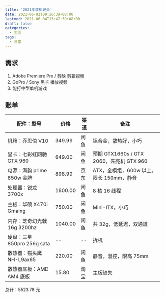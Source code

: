 ```yaml
---
title: '2021年装机记录'
date: 2021-06-02T09:26:39+08:00
lastmod: 2021-06-04T13:47:39+08:00
draft: false
categories:
  - 生活
tags:
  - 日常
---
```


<!--more-->

## 需求

1. Adobe Premiere Pro / 剪映 剪辑视频
2. GoPro / Sony 黑卡 播放视频
3. 能打中型单机游戏

## 账单

| 配件：型号                  | 价格    | 渠道 | 备注                                     |
| --------------------------- | ------- | ---- | ---------------------------------------- |
| 机箱：乔思伯 V10            | 349.99  | 闲鱼 | 铝合金，散热好，小巧                     |
| 显卡：七彩虹网驰 GTX 960    | 649.00  | 闲鱼 | 预期 GTX1660s / GTX 2060，先亮机 GTX 960 |
| 电源：海韵 prime 650w 金牌  | 898.99  | 京东 | ATX，全模组，600w 以上，限长 150mm，静音 |
| 处理器：锐龙 3700x          | 1600.00 | 闲鱼 | 8 核 16 线程                             |
| 主板：华硕 X470i Gmaing     | 750.00  | 闲鱼 | Mini-ITX，小巧                           |
| 内存：芝奇幻光戟 16g 3200hz | 1040.00 | 闲鱼 | 共 32g，低延迟，双通道                   |
| 硬盘：三星 850pro 256g sata | --      | --   | 拆机                                     |
| 散热器：猫头鹰 NH-L9ax65    | 220.00  | 闲鱼 | 静音，温控，限高 75mm                    |
| 散热器底板：AMD AM4 底板    | 15.80   | 淘宝 | 主板缺失                                 |

总计：5523.78 元
